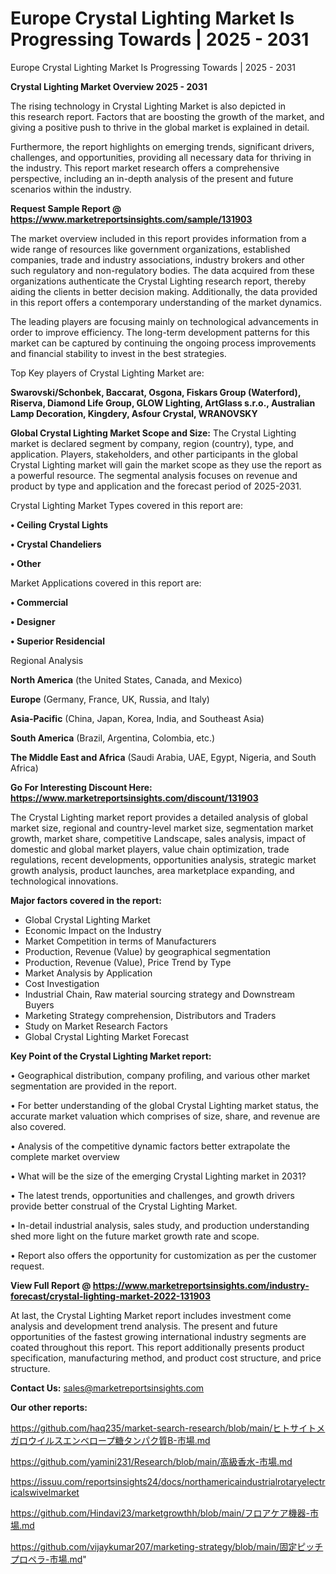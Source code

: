 # Europe Crystal Lighting Market Is Progressing Towards | 2025 - 2031
Europe Crystal Lighting Market Is Progressing Towards | 2025 - 2031

<Strong> Crystal Lighting Market Overview 2025 - 2031</strong>

The rising technology in Crystal Lighting Market is also depicted in this research report. Factors that are boosting the growth of the market, and giving a positive push to thrive in the global market is explained in detail.

Furthermore, the report highlights on emerging trends, significant drivers, challenges, and opportunities, providing all necessary data for thriving in the industry. This report market research offers a comprehensive perspective, including an in-depth analysis of the present and future scenarios within the industry.

<strong>Request Sample Report @ <a href=https://www.marketreportsinsights.com/sample/131903>https://www.marketreportsinsights.com/sample/131903</a></strong>

The market overview included in this report provides information from a wide range of resources like government organizations, established companies, trade and industry associations, industry brokers and other such regulatory and non-regulatory bodies. The data acquired from these organizations authenticate the Crystal Lighting research report, thereby aiding the clients in better decision making. Additionally, the data provided in this report offers a contemporary understanding of the market dynamics.

The leading players are focusing mainly on technological advancements in order to improve efficiency. The long-term development patterns for this market can be captured by continuing the ongoing process improvements and financial stability to invest in the best strategies.

Top Key players of Crystal Lighting Market are:

<strong>Swarovski/Schonbek, Baccarat, Osgona, Fiskars Group (Waterford), Riserva, Diamond Life Group, GLOW Lighting, ArtGlass s.r.o., Australian Lamp Decoration, Kingdery, Asfour Crystal, WRANOVSKY</strong>

<strong><b>Global Crystal Lighting Market Scope and Size:</b></strong>
The Crystal Lighting market is declared segment by company, region (country), type, and application. Players, stakeholders, and other participants in the global Crystal Lighting market will gain the market scope as they use the report as a powerful resource. The segmental analysis focuses on revenue and product by type and application and the forecast period of 2025-2031.

Crystal Lighting Market Types covered in this report are:

<strong>• Ceiling Crystal Lights

• Crystal Chandeliers

• Other</strong>

Market Applications covered in this report are:

<strong>• Commercial

• Designer

• Superior Residencial</strong> 

Regional Analysis

<strong>North America</strong> (the United States, Canada, and Mexico)

<strong>Europe</strong> (Germany, France, UK, Russia, and Italy)

<strong>Asia-Pacific</strong> (China, Japan, Korea, India, and Southeast Asia)

<strong>South America</strong> (Brazil, Argentina, Colombia, etc.)

<strong>The Middle East and Africa</strong> (Saudi Arabia, UAE, Egypt, Nigeria, and South Africa)

<strong>Go For Interesting Discount Here: <a href=https://www.marketreportsinsights.com/discount/131903>https://www.marketreportsinsights.com/discount/131903</a></strong>

The Crystal Lighting market report provides a detailed analysis of global market size, regional and country-level market size, segmentation market growth, market share, competitive Landscape, sales analysis, impact of domestic and global market players, value chain optimization, trade regulations, recent developments, opportunities analysis, strategic market growth analysis, product launches, area marketplace expanding, and technological innovations.

<strong><b>Major factors covered in the report:</b></strong>
<ul>
  <li>Global Crystal Lighting Market </li>
  <li>Economic Impact on the Industry</li>
  <li>Market Competition in terms of Manufacturers</li>
  <li>Production, Revenue (Value) by geographical segmentation</li>
  <li>Production, Revenue (Value), Price Trend by Type</li>
  <li>Market Analysis by Application</li>
  <li>Cost Investigation</li>
  <li>Industrial Chain, Raw material sourcing strategy and Downstream Buyers</li>
  <li>Marketing Strategy comprehension, Distributors and Traders</li>
  <li>Study on Market Research Factors</li>
  <li>Global Crystal Lighting Market Forecast</li>
</ul>

<strong><b>Key Point of the Crystal Lighting Market report:</b></strong>

• Geographical distribution, company profiling, and various other market segmentation are provided in the report.

• For better understanding of the global Crystal Lighting market status, the accurate market valuation which comprises of size, share, and revenue are also covered.

• Analysis of the competitive dynamic factors better extrapolate the complete market overview

• What will be the size of the emerging Crystal Lighting market in 2031?

• The latest trends, opportunities and challenges, and growth drivers provide better construal of the Crystal Lighting Market.

• In-detail industrial analysis, sales study, and production understanding shed more light on the future market growth rate and scope.

• Report also offers the opportunity for customization as per the customer request.

<strong><b>View Full Report @ <a href=https://www.marketreportsinsights.com/industry-forecast/crystal-lighting-market-2022-131903>https://www.marketreportsinsights.com/industry-forecast/crystal-lighting-market-2022-131903</a></b></strong>


At last, the Crystal Lighting Market report includes investment come analysis and development trend analysis. The present and future opportunities of the fastest growing international industry segments are coated throughout this report. This report additionally presents product specification, manufacturing method, and product cost structure, and price structure.

<strong>Contact Us:</strong>
sales@marketreportsinsights.com

<strong>Our other reports:</strong>

<a href=https://github.com/haq235/market-search-research/blob/main/ヒトサイトメガロウイルスエンベロープ糖タンパク質B-市場.md>https://github.com/haq235/market-search-research/blob/main/ヒトサイトメガロウイルスエンベロープ糖タンパク質B-市場.md</a>

<a href=https://github.com/yamini231/Research/blob/main/高級香水-市場.md>https://github.com/yamini231/Research/blob/main/高級香水-市場.md</a>

<a href=https://issuu.com/reportsinsights24/docs/northamericaindustrialrotaryelectricalswivelmarket>https://issuu.com/reportsinsights24/docs/northamericaindustrialrotaryelectricalswivelmarket</a>

<a href=https://github.com/Hindavi23/marketgrowthh/blob/main/フロアケア機器-市場.md>https://github.com/Hindavi23/marketgrowthh/blob/main/フロアケア機器-市場.md</a>

<a href=https://github.com/vijaykumar207/marketing-strategy/blob/main/固定ピッチプロペラ-市場.md>https://github.com/vijaykumar207/marketing-strategy/blob/main/固定ピッチプロペラ-市場.md</a>"
